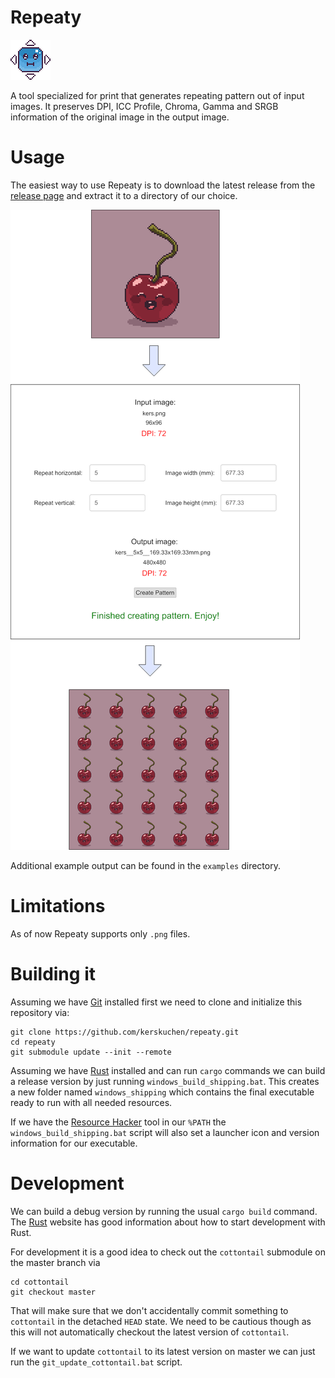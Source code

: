 # Repeaty 
![Repeaty Logo](assets_executable/launcher_icon/64.png "Repeaty Logo") 

A tool specialized for print that generates repeating pattern out of input images. It preserves DPI,
ICC Profile, Chroma, Gamma and SRGB information of the original image in the output image.

# Usage

The easiest way to use Repeaty is to download the latest release from the 
[release page](https://github.com/kerskuchen/repeaty/releases) and extract it to a directory 
of our choice.

![Example conversion output](example.png "Example conversion output")

Additional example output can be found in the `examples` directory.

# Limitations

As of now Repeaty supports only `.png` files. 

# Building it

Assuming we have [Git](https://git-scm.com/) installed first we need to clone and initialize this 
repository via:

```
git clone https://github.com/kerskuchen/repeaty.git
cd repeaty
git submodule update --init --remote
```

Assuming we have [Rust](https://www.rust-lang.org/) installed and can run `cargo` commands we can
build a release version by just running `windows_build_shipping.bat`. This creates a new folder 
named `windows_shipping` which contains the final executable ready to run with all needed
resources.

If we have the [Resource Hacker](http://angusj.com/resourcehacker/) tool in our `%PATH` the 
`windows_build_shipping.bat` script will also set a launcher icon and version information for our 
executable.

# Development

We can build a debug version by running the usual `cargo build` command. The 
[Rust](https://www.rust-lang.org/) website has good information about how to start development 
with Rust.

For development it is a good idea to check out the `cottontail` submodule on the master branch via

```
cd cottontail
git checkout master
```

That will make sure that we don't accidentally commit something to `cottontail` in the 
detached `HEAD` state. We need to be cautious though as this will not automatically checkout the 
latest version of `cottontail`.

If we want to update `cottontail` to its latest version on master we can just run the 
`git_update_cottontail.bat` script.
